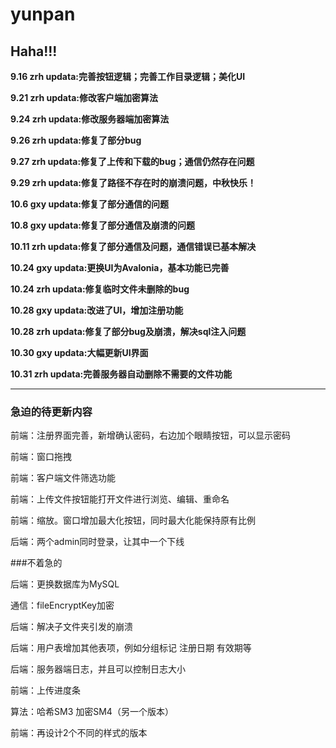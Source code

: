 # yunpan

## Haha!!!

**9.16 zrh updata:完善按钮逻辑；完善工作目录逻辑；美化UI**

**9.21 zrh updata:修改客户端加密算法**

**9.24 zrh updata:修改服务器端加密算法**

**9.26 zrh updata:修复了部分bug**

**9.27 zrh updata:修复了上传和下载的bug；通信仍然存在问题**

**9.29 zrh updata:修复了路径不存在时的崩溃问题，中秋快乐！**

**10.6 gxy updata:修复了部分通信的问题**

**10.8 gxy updata:修复了部分通信及崩溃的问题**

**10.11 zrh updata:修复了部分通信及问题，通信错误已基本解决**

**10.24 gxy updata:更换UI为Avalonia，基本功能已完善**

**10.24 zrh updata:修复临时文件未删除的bug**

**10.28 gxy updata:改进了UI，增加注册功能**

**10.28 zrh updata:修复了部分bug及崩溃，解决sql注入问题**

**10.30 gxy updata:大幅更新UI界面**

**10.31 zrh updata:完善服务器自动删除不需要的文件功能**

---
### 急迫的待更新内容

前端：注册界面完善，新增确认密码，右边加个眼睛按钮，可以显示密码

前端：窗口拖拽

前端：客户端文件筛选功能

前端：上传文件按钮能打开文件进行浏览、编辑、重命名

前端：缩放。窗口增加最大化按钮，同时最大化能保持原有比例

后端：两个admin同时登录，让其中一个下线


###不着急的

后端：更换数据库为MySQL

通信：fileEncryptKey加密

后端：解决子文件夹引发的崩溃

后端：用户表增加其他表项，例如分组标记 注册日期 有效期等

后端：服务器端日志，并且可以控制日志大小

前端：上传进度条

算法：哈希SM3 加密SM4（另一个版本）

前端：再设计2个不同的样式的版本



